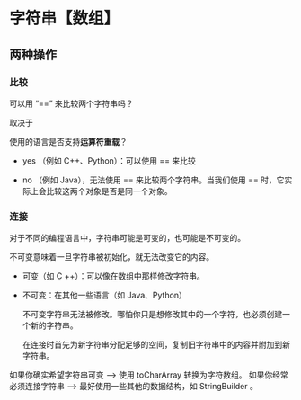 # 字符串【数组】



## 两种操作

### 比较

可以用 “==” 来比较两个字符串吗？

取决于

使用的语言是否支持**运算符重载**？

* yes （例如 C++、Python）：可以使用 == 来比较

* no （例如 Java），无法使用 == 来比较两个字符串。当我们使用 == 时，它实际上会比较这两个对象是否是同一个对象。



### 连接

对于不同的编程语言中，字符串可能是可变的，也可能是不可变的。

不可变意味着一旦字符串被初始化，就无法改变它的内容。

* 可变（如 C ++）：可以像在数组中那样修改字符串。



* 不可变：在其他一些语言（如 Java、Python）

  不可变字符串无法被修改。哪怕你只是想修改其中的一个字符，也必须创建一个新的字符串。

  在连接时首先为新字符串分配足够的空间，复制旧字符串中的内容并附加到新字符串。

如果你确实希望字符串可变 ——> 使用 toCharArray 转换为字符数组。
如果你经常必须连接字符串 ——> 最好使用一些其他的数据结构，如 StringBuilder 。

